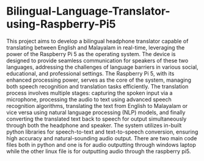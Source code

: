 # Bilingual-Language-Translator-using-Raspberry-Pi5
This project aims to develop a bilingual headphone translator capable of translating between English and Malayalam in real-time, leveraging the power of the Raspberry Pi 5 as the operating system. The device is designed to provide seamless communication for speakers of these two languages, addressing the challenges of language barriers in various social, educational, and professional settings. The Raspberry Pi 5, with its enhanced processing power, serves as the core of the system, managing both speech recognition and translation tasks efficiently.
The translation process involves multiple stages: capturing the spoken input via a microphone, processing the audio to text using advanced speech recognition algorithms, translating the text from English to Malayalam or vice versa using natural language processing (NLP) models, and finally converting the translated text back to speech for output simultaneously through both the headphone and speaker. The system utilizes in-built python libraries for speech-to-text and text-to-speech conversion, ensuring high accuracy and natural-sounding audio output.
There are two main code files both in python and one is for audio outputting through windows laptop while the other linux file is for outputting audio through the raspberry pi5.
